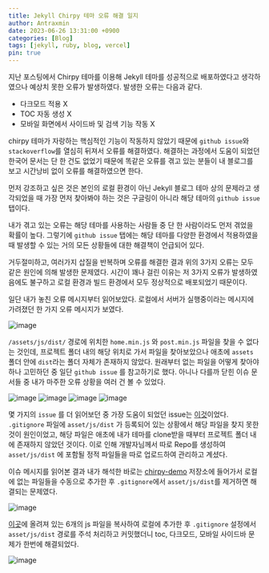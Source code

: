 ```yaml
---
title: Jekyll Chirpy 테마 오류 해결 일지
author: Antraxmin
date: 2023-06-26 13:31:00 +0900
categories: [Blog]
tags: [jekyll, ruby, blog, vercel]
pin: true
---
```


지난 포스팅에서 Chirpy 테마를 이용해 Jekyll 테마를 성공적으로 배포하였다고 생각하였으나 예상치 못한 오류가 발생하였다. 발생한 오류는 다음과 같다.

- 다크모드 적용 X
- TOC 자동 생성 X
- 모바일 화면에서 사이드바 및 검색 기능 작동 X

chirpy 테마가 자랑하는 핵심적인 기능이 작동하지 않았기 때문에 `github issue`와 `stackoverflow`를 열심히 뒤져서 오류를 해결하였다. 해결하는 과정에서 도움이 되었던 한국어 문서는 단 한 건도 없었기 때문에 똑같은 오류를 겪고 있는 분들이 내 블로그를 보고 시간낭비 없이 오류를 해결하였으면 한다.

먼저 강조하고 싶은 것은 본인의 로컬 환경이 아닌 Jekyll 블로그 테마 상의 문제라고 생각되었을 때 가장 먼저 찾아봐야 하는 것은 구글링이 아니라 해당 테마의 `github issue` 탭이다.

내가 겪고 있는 오류는 해당 테마를 사용하는 사람들 중 단 한 사람이라도 먼저 겪었을 확률이 높다. 그렇기에 `github issue` 탭에는 해당 테마를 다양한 환경에서 적용하였을 때 발생할 수 있는 거의 모든 상황들에 대한 해결책이 언급되어 있다.

거두절미하고, 여러가지 삽질을 반복하며 오류를 해결한 결과 위의 3가지 오류는 모두 같은 원인에 의해 발생한 문제였다. 시간이 꽤나 걸린 이유는 저 3가지 오류가 발생하였음에도 불구하고 로컬 환경과 빌드 환경에서 모두 정상적으로 배포되었기 때문이다.

일단 내가 놓친 오류 메시지부터 읽어보았다. 로컬에서 서버가 실행중이라는 메시지에 가려졌던 한 가지 오류 메시지가 보였다.

![image](https://github.com/Antraxmin/Antraxmin-Blog/assets/77287236/fe8d4400-3b15-4c13-ab1c-3219e088050e)

`/assets/js/dist/` 경로에 위치한 `home.min.js` 와 `post.min.js` 파일을 찾을 수 없다는 것인데, 프로젝트 폴더 내의 해당 위치로 가서 파일을 찾아보았으나 애초에 `assets` 폴더 안에 `dist`라는 폴더 자체가 존재하지 않았다. 원래부터 없는 파일을 어떻게 찾아야 하나 고민하던 중 일단 `github issue` 를 참고하기로 했다. 아니나 다를까 닫힌 이슈 문서들 중 내가 마주한 오류 상황을 여러 건 볼 수 있었다.

![image](https://github.com/Antraxmin/Antraxmin-Blog/assets/77287236/213098b2-ab88-4c38-aa8b-1e0a0b419229)
![image](https://github.com/Antraxmin/Antraxmin-Blog/assets/77287236/b131ae6a-6cdc-4096-b32c-960d26b4a3e0)
![image](https://github.com/Antraxmin/Antraxmin-Blog/assets/77287236/2c30e635-2f6f-4fbc-8cf9-7c3b07c8815f)
![image](https://github.com/Antraxmin/Antraxmin-Blog/assets/77287236/9c082317-39b5-4b3a-9d18-3dadd00b71bb)

몇 가지의 `issue` 를 더 읽어보던 중 가장 도움이 되었던 issue는 [이것](https://github.com/cotes2020/jekyll-theme-chirpy/issues/942#issuecomment-1479552757)이었다. `.gitignore` 파일에 `asset/js/dist` 가 등록되어 있는 상황에서 해당 파일을 찾지 못한 것이 원인이었고, 해당 파일은 애초에 내가 테마를 clone받을 때부터 프로젝트 폴더 내에 존재하지 않았던 것이다. 이로 인해 개발자님께서 따로 Repo를 생성하여 `asset/js/dist` 에 포함될 정적 파일들을 따로 업로드하여 관리하고 계셨다.

이슈 메시지를 읽어본 결과 내가 해석한 바로는 [chirpy-demo](https://github.com/cotes2020/chirpy-demo) 저장소에 들어가서 로컬에 없는 파일들을 수동으로 추가한 후 `.gitignore`에서 `asset/js/dist`를 제거하면 해결되는 문제였다.

![image](https://github.com/Antraxmin/Antraxmin-Blog/assets/77287236/52c74f3a-26ab-4963-84be-dff980b2d128)

[이곳](https://github.com/cotes2020/chirpy-demo/tree/main/assets/js/dist)에 올려져 있는 6개의 js 파일을 복사하여 로컬에 추가한 후 `.gitignore` 설정에서 `asset/js/dist` 경로를 주석 처리하고 커밋했더니 toc, 다크모드, 모바일 사이드바 문제가 한번에 해결되었다.

![image](https://github.com/Antraxmin/Antraxmin-Blog/assets/77287236/2fc5cc36-51fa-4208-a0d2-4aa05d114279)
